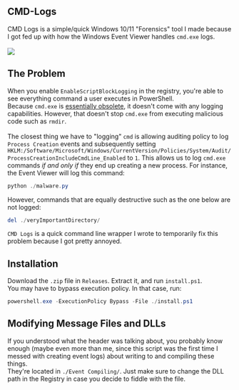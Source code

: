 ## CMD-Logs
CMD Logs is a simple/quick Windows 10/11 "Forensics" tool I made because I got fed up with how the Windows Event Viewer handles `cmd.exe` logs. <br> <br>
<img src="https://i.imgur.com/ssRBHpj.png" />

## The Problem
When you enable `EnableScriptBlockLogging` in the registry, you're able to see everything command a user executes in PowerShell. <br />
Because `cmd.exe` is <a href="https://support.microsoft.com/en-us/windows/powershell-is-replacing-command-prompt-fdb690cf-876c-d866-2124-21b6fb29a45f#:~:text=To%20create%20the%20best%20command,the%20whitespace%20in%20File%20Explorer.">essentially obsolete</a>, it doesn't come with any logging capabilities. However, that doesn't stop `cmd.exe` from executing malicious code such as `rmdir`. <br />
<br />
The closest thing we have to "logging" `cmd` is allowing auditing policy to log `Process Creation` events and subsequently setting `HKLM:/Software/Microsoft/Windows/CurrentVersion/Policies/System/Audit/ProcessCreationIncludeCmdLine_Enabled` to `1`. This allows us to log `cmd.exe` commands *if and only if* they end up creating a new process. For instance, the Event Viewer will log this command: <br>
```powershell
python ./malware.py
```
However, commands that are equally destructive such as the one below are not logged:
```powershell
del ./veryImportantDirectory/
```
`CMD Logs` is a quick command line wrapper I wrote to temporarily fix this problem because I got pretty annoyed.

## Installation
Download the `.zip` file in `Releases`. Extract it, and run `install.ps1`. <br />
You may have to bypass execution policy. In that case, run:
```powershell
powershell.exe -ExecutionPolicy Bypass -File ./install.ps1
```

## Modifying Message Files and DLLs
If you understood what the header was talking about, you probably know enough (maybe even more than me, since this script was the first time I messed with creating event logs) about writing to and compiling these things. <br />
They're located in `./Event Compiling/`. Just make sure to change the DLL path in the Registry in case you decide to fiddle with the file.

